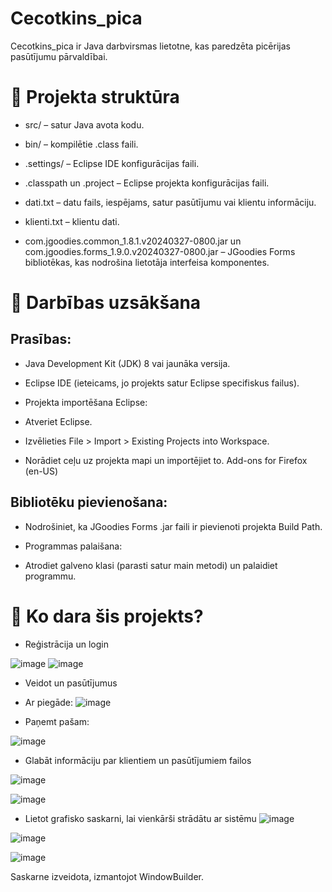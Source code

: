 # Cecotkins_pica
Cecotkins_pica ir Java darbvirsmas lietotne, kas paredzēta picērijas pasūtījumu pārvaldībai.

# 📂 Projekta struktūra
- src/ – satur Java avota kodu.

- bin/ – kompilētie .class faili.

- .settings/ – Eclipse IDE konfigurācijas faili.

- .classpath un .project – Eclipse projekta konfigurācijas faili.

- dati.txt – datu fails, iespējams, satur pasūtījumu vai klientu informāciju.

- klienti.txt – klientu dati.

- com.jgoodies.common_1.8.1.v20240327-0800.jar un com.jgoodies.forms_1.9.0.v20240327-0800.jar – JGoodies Forms bibliotēkas, kas nodrošina lietotāja interfeisa komponentes.​

# 🚀 Darbības uzsākšana
## Prasības:

- Java Development Kit (JDK) 8 vai jaunāka versija.

- Eclipse IDE (ieteicams, jo projekts satur Eclipse specifiskus failus).​

- Projekta importēšana Eclipse:

- Atveriet Eclipse.

- Izvēlieties File > Import > Existing Projects into Workspace.

- Norādiet ceļu uz projekta mapi un importējiet to.​
Add-ons for Firefox (en-US)

## Bibliotēku pievienošana:

- Nodrošiniet, ka JGoodies Forms .jar faili ir pievienoti projekta Build Path.​

- Programmas palaišana:

- Atrodiet galveno klasi (parasti satur main metodi) un palaidiet programmu.

# 📌 Ko dara šis projekts?

- Reģistrācija un login
  
![image](https://github.com/user-attachments/assets/da9e4874-7fb2-4d24-a348-68e7ee47bc5a)
![image](https://github.com/user-attachments/assets/a4d7ecaf-7d42-47e5-a6b3-07b83636212a)

- Veidot un pasūtījumus

- Ar piegāde:
![image](https://github.com/user-attachments/assets/a90ec3ea-d95e-4ae0-81ec-2e5a9be03e84)

- Paņemt pašam:

![image](https://github.com/user-attachments/assets/124a2a86-94f6-4178-bcc6-504be38b1297)

- Glabāt informāciju par klientiem un pasūtījumiem failos

![image](https://github.com/user-attachments/assets/490480dc-cbd5-4a3c-93aa-3ba7c0c4fbf3)

![image](https://github.com/user-attachments/assets/64613765-8d39-40cb-87b0-187acd915b78)

- Lietot grafisko saskarni, lai vienkārši strādātu ar sistēmu
![image](https://github.com/user-attachments/assets/0ea66007-88b7-407f-b08a-79f6e81582ad)

![image](https://github.com/user-attachments/assets/d4617ffb-0ed4-4f35-8bbd-dd847836f1d6)

![image](https://github.com/user-attachments/assets/8dcb9e94-bc34-4d8c-8042-7cc377f4ec3e)

Saskarne izveidota, izmantojot WindowBuilder.

